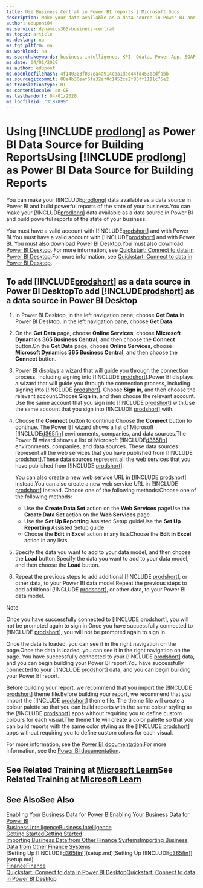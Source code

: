 ```yaml
---
title: Use Business Central in Power BI reports | Microsoft Docs
description: Make your data available as a data source in Power BI and build powerful reports of the state of your business.
author: edupont04
ms.service: dynamics365-business-central
ms.topic: article
ms.devlang: na
ms.tgt_pltfrm: na
ms.workload: na
ms.search.keywords: business intelligence, KPI, Odata, Power App, SOAP, analysis
ms.date: 04/01/2020
ms.author: edupont
ms.openlocfilehash: 4f140303f037ea4a914cba1ded44fd453bcdfabb
ms.sourcegitcommit: 88e4b30eaf6fa32af0c1452ce2f85ff1111c75e2
ms.translationtype: HT
ms.contentlocale: en-GB
ms.lasthandoff: 04/01/2020
ms.locfileid: "3187899"
---
```

# <a name="using-prodlong-as-power-bi-data-source-for-building-reports"></a><span data-ttu-id="c6dff-103">Using [!INCLUDE [prodlong](includes/prodlong.md)] as Power BI Data Source for Building Reports</span><span class="sxs-lookup"><span data-stu-id="c6dff-103">Using [!INCLUDE [prodlong](includes/prodlong.md)] as Power BI Data Source for Building Reports</span></span>

<span data-ttu-id="c6dff-104">You can make your [!INCLUDE[prodlong](includes/prodlong.md)] data available as a data source in Power BI and build powerful reports of the state of your business.</span><span class="sxs-lookup"><span data-stu-id="c6dff-104">You can make your [!INCLUDE[prodlong](includes/prodlong.md)] data available as a data source in Power BI and build powerful reports of the state of your business.</span></span>  

<span data-ttu-id="c6dff-105">You must have a valid account with [!INCLUDE[prodshort](includes/prodshort.md)] and with Power BI.</span><span class="sxs-lookup"><span data-stu-id="c6dff-105">You must have a valid account with [!INCLUDE[prodshort](includes/prodshort.md)] and with Power BI.</span></span> <span data-ttu-id="c6dff-106">You must also download [Power BI Desktop](https://powerbi.microsoft.com/desktop/).</span><span class="sxs-lookup"><span data-stu-id="c6dff-106">You must also download [Power BI Desktop](https://powerbi.microsoft.com/desktop/).</span></span> <span data-ttu-id="c6dff-107">For more information, see [Quickstart: Connect to data in Power BI Desktop](/power-bi/desktop-quickstart-connect-to-data).</span><span class="sxs-lookup"><span data-stu-id="c6dff-107">For more information, see [Quickstart: Connect to data in Power BI Desktop](/power-bi/desktop-quickstart-connect-to-data).</span></span>  

## <a name="to-add-prodshort-as-a-data-source-in-power-bi-desktop"></a><span data-ttu-id="c6dff-108">To add [!INCLUDE[prodshort](includes/prodshort.md)] as a data source in Power BI Desktop</span><span class="sxs-lookup"><span data-stu-id="c6dff-108">To add [!INCLUDE[prodshort](includes/prodshort.md)] as a data source in Power BI Desktop</span></span>

1. <span data-ttu-id="c6dff-109">In Power BI Desktop, in the left navigation pane, choose **Get Data**.</span><span class="sxs-lookup"><span data-stu-id="c6dff-109">In Power BI Desktop, in the left navigation pane, choose **Get Data**.</span></span>
2. <span data-ttu-id="c6dff-110">On the **Get Data** page, choose **Online Services**, choose **Microsoft Dynamics 365 Business Central**, and then choose the **Connect** button.</span><span class="sxs-lookup"><span data-stu-id="c6dff-110">On the **Get Data** page, choose **Online Services**, choose **Microsoft Dynamics 365 Business Central**, and then choose the **Connect** button.</span></span>
3. <span data-ttu-id="c6dff-111">Power BI displays a wizard that will guide you through the connection process, including signing into [!INCLUDE [prodshort](includes/prodshort.md)].</span><span class="sxs-lookup"><span data-stu-id="c6dff-111">Power BI displays a wizard that will guide you through the connection process, including signing into [!INCLUDE [prodshort](includes/prodshort.md)].</span></span> <span data-ttu-id="c6dff-112">Choose **Sign in**, and then choose the relevant account.</span><span class="sxs-lookup"><span data-stu-id="c6dff-112">Choose **Sign in**, and then choose the relevant account.</span></span> <span data-ttu-id="c6dff-113">Use the same account that you sign into [!INCLUDE [prodshort](includes/prodshort.md)] with.</span><span class="sxs-lookup"><span data-stu-id="c6dff-113">Use the same account that you sign into [!INCLUDE [prodshort](includes/prodshort.md)] with.</span></span>
4. <span data-ttu-id="c6dff-114">Choose the **Connect** button to continue.</span><span class="sxs-lookup"><span data-stu-id="c6dff-114">Choose the **Connect** button to continue.</span></span> <span data-ttu-id="c6dff-115">The Power BI wizard shows a list of Microsoft [!INCLUDE[d365fin](includes/d365fin_md.md)] environments, companies, and data sources.</span><span class="sxs-lookup"><span data-stu-id="c6dff-115">The Power BI wizard shows a list of Microsoft [!INCLUDE[d365fin](includes/d365fin_md.md)] environments, companies, and data sources.</span></span> <span data-ttu-id="c6dff-116">These data sources represent all the web services that you have published from [!INCLUDE [prodshort](includes/prodshort.md)].</span><span class="sxs-lookup"><span data-stu-id="c6dff-116">These data sources represent all the web services that you have published from [!INCLUDE [prodshort](includes/prodshort.md)].</span></span>

    <span data-ttu-id="c6dff-117">You can also create a new web service URL in [!INCLUDE [prodshort](includes/prodshort.md)] instead.</span><span class="sxs-lookup"><span data-stu-id="c6dff-117">You can also create a new web service URL in [!INCLUDE [prodshort](includes/prodshort.md)] instead.</span></span> <span data-ttu-id="c6dff-118">Choose one of the following methods:</span><span class="sxs-lookup"><span data-stu-id="c6dff-118">Choose one of the following methods:</span></span>

      - <span data-ttu-id="c6dff-119">Use the **Create Data Set** action on the **Web Services** page</span><span class="sxs-lookup"><span data-stu-id="c6dff-119">Use the **Create Data Set** action on the **Web Services** page</span></span>
      - <span data-ttu-id="c6dff-120">Use the **Set Up Reporting** Assisted Setup guide</span><span class="sxs-lookup"><span data-stu-id="c6dff-120">Use the **Set Up Reporting** Assisted Setup guide</span></span>
      - <span data-ttu-id="c6dff-121">Choose the **Edit in Excel** action in any lists</span><span class="sxs-lookup"><span data-stu-id="c6dff-121">Choose the **Edit in Excel** action in any lists</span></span>

5. <span data-ttu-id="c6dff-122">Specify the data you want to add to your data model, and then choose the **Load** button.</span><span class="sxs-lookup"><span data-stu-id="c6dff-122">Specify the data you want to add to your data model, and then choose the **Load** button.</span></span>
6. <span data-ttu-id="c6dff-123">Repeat the previous steps to add additional [!INCLUDE [prodshort](includes/prodshort.md)], or other data, to your Power BI data model.</span><span class="sxs-lookup"><span data-stu-id="c6dff-123">Repeat the previous steps to add additional [!INCLUDE [prodshort](includes/prodshort.md)], or other data, to your Power BI data model.</span></span>

> [!NOTE]  
> <span data-ttu-id="c6dff-124">Once you have successfully connected to [!INCLUDE [prodshort](includes/prodshort.md)], you will not be prompted again to sign in.</span><span class="sxs-lookup"><span data-stu-id="c6dff-124">Once you have successfully connected to [!INCLUDE [prodshort](includes/prodshort.md)], you will not be prompted again to sign in.</span></span>

<span data-ttu-id="c6dff-125">Once the data is loaded, you can see it in the right navigation on the page.</span><span class="sxs-lookup"><span data-stu-id="c6dff-125">Once the data is loaded, you can see it in the right navigation on the page.</span></span> <span data-ttu-id="c6dff-126">You have successfully connected to your [!INCLUDE [prodshort](includes/prodshort.md)] data, and you can begin building your Power BI report.</span><span class="sxs-lookup"><span data-stu-id="c6dff-126">You have successfully connected to your [!INCLUDE [prodshort](includes/prodshort.md)] data, and you can begin building your Power BI report.</span></span>  

<span data-ttu-id="c6dff-127">Before building your report, we recommend that you import the [!INCLUDE [prodshort](includes/prodshort.md)] theme file.</span><span class="sxs-lookup"><span data-stu-id="c6dff-127">Before building your report, we recommend that you import the [!INCLUDE [prodshort](includes/prodshort.md)] theme file.</span></span>  <span data-ttu-id="c6dff-128">The theme file will create a colour palette so that you can build reports with the same colour styling as the [!INCLUDE [prodshort](includes/prodshort.md)] apps without requiring you to define custom colours for each visual.</span><span class="sxs-lookup"><span data-stu-id="c6dff-128">The theme file will create a color palette so that you can build reports with the same color styling as the [!INCLUDE [prodshort](includes/prodshort.md)] apps without requiring you to define custom colors for each visual.</span></span>

<span data-ttu-id="c6dff-129">For more information, see the [Power BI documentation](/power-bi/consumer/).</span><span class="sxs-lookup"><span data-stu-id="c6dff-129">For more information, see the [Power BI documentation](/power-bi/consumer/).</span></span>

## <a name="see-related-training-at-microsoft-learn"></a><span data-ttu-id="c6dff-130">See Related Training at [Microsoft Learn](/learn/modules/configure-powerbi-excel-dynamics-365-business-central/index)</span><span class="sxs-lookup"><span data-stu-id="c6dff-130">See Related Training at [Microsoft Learn](/learn/modules/configure-powerbi-excel-dynamics-365-business-central/index)</span></span>

## <a name="see-also"></a><span data-ttu-id="c6dff-131">See Also</span><span class="sxs-lookup"><span data-stu-id="c6dff-131">See Also</span></span>

[<span data-ttu-id="c6dff-132">Enabling Your Business Data for Power BI</span><span class="sxs-lookup"><span data-stu-id="c6dff-132">Enabling Your Business Data for Power BI</span></span>](admin-powerbi.md)  
[<span data-ttu-id="c6dff-133">Business Intelligence</span><span class="sxs-lookup"><span data-stu-id="c6dff-133">Business Intelligence</span></span>](bi.md)  
[<span data-ttu-id="c6dff-134">Getting Started</span><span class="sxs-lookup"><span data-stu-id="c6dff-134">Getting Started</span></span>](product-get-started.md)  
[<span data-ttu-id="c6dff-135">Importing Business Data from Other Finance Systems</span><span class="sxs-lookup"><span data-stu-id="c6dff-135">Importing Business Data from Other Finance Systems</span></span>](across-import-data-configuration-packages.md)  
<span data-ttu-id="c6dff-136">[Setting Up [!INCLUDE[d365fin](includes/d365fin_md.md)]](setup.md)</span><span class="sxs-lookup"><span data-stu-id="c6dff-136">[Setting Up [!INCLUDE[d365fin](includes/d365fin_md.md)]](setup.md)</span></span>  
[<span data-ttu-id="c6dff-137">Finance</span><span class="sxs-lookup"><span data-stu-id="c6dff-137">Finance</span></span>](finance.md)  
[<span data-ttu-id="c6dff-138">Quickstart: Connect to data in Power BI Desktop</span><span class="sxs-lookup"><span data-stu-id="c6dff-138">Quickstart: Connect to data in Power BI Desktop</span></span>](/power-bi/desktop-quickstart-connect-to-data)  
